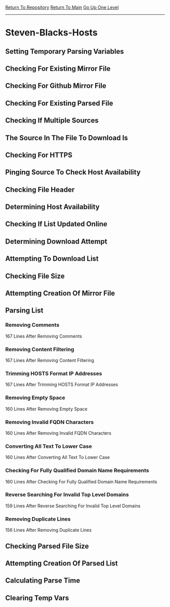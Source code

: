 [Return To Repository](https://github.com/deathbybandaid/piholeparser/)
[Return To Main](https://github.com/deathbybandaid/piholeparser/blob/master/RecentRunLogs/Mainlog.md)
[Go Up One Level](https://github.com/deathbybandaid/piholeparser/blob/master/RecentRunLogs/TopLevelScripts/30-Processing-Blacklists.md)
____________________________________
# Steven-Blacks-Hosts
## Setting Temporary Parsing Variables
## Checking For Existing Mirror File
## Checking For Github Mirror File
## Checking For Existing Parsed File
## Checking If Multiple Sources
## The Source In The File To Download Is
## Checking For HTTPS
## Pinging Source To Check Host Availability
## Checking File Header
## Determining Host Availability
## Checking If List Updated Online
## Determining Download Attempt
## Attempting To Download List
## Checking File Size
## Attempting Creation Of Mirror File
## Parsing List
### Removing Comments
167 Lines After Removing Comments
### Removing Content Filtering
167 Lines After Removing Content Filtering
### Trimming HOSTS Format IP Addresses
167 Lines After Trimming HOSTS Format IP Addresses
### Removing Empty Space
160 Lines After Removing Empty Space
### Removing Invalid FQDN Characters
160 Lines After Removing Invalid FQDN Characters
### Converting All Text To Lower Case
160 Lines After Converting All Text To Lower Case
### Checking For Fully Qualified Domain Name Requirements
160 Lines After Checking For Fully Qualified Domain Name Requirements
### Reverse Searching For Invalid Top Level Domains
159 Lines After Reverse Searching For Invalid Top Level Domains
### Removing Duplicate Lines
156 Lines After Removing Duplicate Lines
## Checking Parsed File Size
## Attempting Creation Of Parsed List
## Calculating Parse Time
## Clearing Temp Vars
